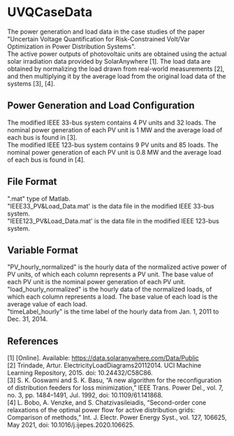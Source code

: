 # UVQCaseData
The power generation and load data in the case studies of the paper "Uncertain Voltage Quantification for Risk-Constrained Volt/Var Optimization in Power Distribution Systems".  
The active power outputs of photovoltaic units are obtained using the actual solar irradiation data provided by SolarAnywhere [1]. The load data are obtained by normalizing the load drawn from real-world measurements [2], and then multiplying it by the average load from the original load data of the systems [3], [4].

## Power Generation and Load Configuration
The modified IEEE 33-bus system contains 4 PV units and 32 loads. The nominal power generation of each PV unit is 1 MW and the average load of each bus is found in [3].    
The modified IEEE 123-bus system contains 9 PV units and 85 loads. The nominal power generation of each PV unit is 0.8 MW and the average load of each bus is found in [4].  

## File Format
".mat" type of Matlab.  
"IEEE33_PV&Load_Data.mat' is the data file in the modified IEEE 33-bus system.  
"IEEE123_PV&Load_Data.mat' is the data file in the modified IEEE 123-bus system.

## Variable Format  
"PV_hourly_normalized" is the hourly data of the normalized active power of PV units, of which each column represents a PV unit. The base value of each PV unit is the nominal power generation of each PV unit.   
"load_hourly_normalized" is the hourly data of the normalized loads, of which each column represents a load. The base value of each load is the average value of each load.    
"timeLabel_hourly" is the time label of the hourly data from Jan. 1, 2011 to Dec. 31, 2014.  

## References
[1]	[Online]. Available: https://data.solaranywhere.com/Data/Public  
[2]	Trindade, Artur. ElectricityLoadDiagrams20112014. UCI Machine Learning Repository, 2015. doi: 10.24432/C58C86.  
[3]	S. K. Goswami and S. K. Basu, “A new algorithm for the reconfiguration of distribution feeders for loss minimization,” IEEE Trans. Power Del., vol. 7, no. 3, pp. 1484–1491, Jul. 1992, doi: 10.1109/61.141868.  
[4]	L. Bobo, A. Venzke, and S. Chatzivasileiadis, “Second-order cone relaxations of the optimal power flow for active distribution grids: Comparison of methods,” Int. J. Electr. Power Energy Syst., vol. 127, 106625, May 2021, doi: 10.1016/j.ijepes.2020.106625.  


